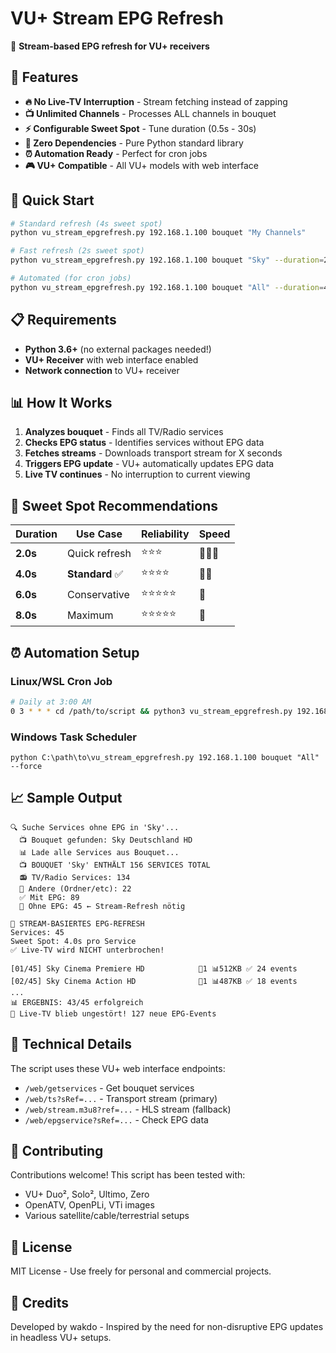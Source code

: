 # VU+ Stream EPG Refresh

🌊 **Stream-based EPG refresh for VU+ receivers**

## 🎯 Features

- **🔥 No Live-TV Interruption** - Stream fetching instead of zapping
- **📺 Unlimited Channels** - Processes ALL channels in bouquet  
- **⚡ Configurable Sweet Spot** - Tune duration (0.5s - 30s)
- **🤖 Zero Dependencies** - Pure Python standard library
- **⏰ Automation Ready** - Perfect for cron jobs
- **🎮 VU+ Compatible** - All VU+ models with web interface

## 🚀 Quick Start

```bash
# Standard refresh (4s sweet spot)
python vu_stream_epgrefresh.py 192.168.1.100 bouquet "My Channels"

# Fast refresh (2s sweet spot)
python vu_stream_epgrefresh.py 192.168.1.100 bouquet "Sky" --duration=2.0

# Automated (for cron jobs)
python vu_stream_epgrefresh.py 192.168.1.100 bouquet "All" --duration=4.0 --force
```

## 📋 Requirements

- **Python 3.6+** (no external packages needed!)
- **VU+ Receiver** with web interface enabled
- **Network connection** to VU+ receiver

## 📊 How It Works

1. **Analyzes bouquet** - Finds all TV/Radio services
2. **Checks EPG status** - Identifies services without EPG data  
3. **Fetches streams** - Downloads transport stream for X seconds
4. **Triggers EPG update** - VU+ automatically updates EPG data
5. **Live TV continues** - No interruption to current viewing

## 🎯 Sweet Spot Recommendations

| Duration | Use Case | Reliability | Speed |
|----------|----------|-------------|-------|
| **2.0s** | Quick refresh | ⭐⭐⭐ | 🚀🚀🚀 |
| **4.0s** | **Standard** ✅ | ⭐⭐⭐⭐ | 🚀🚀 |  
| **6.0s** | Conservative | ⭐⭐⭐⭐⭐ | 🚀 |
| **8.0s** | Maximum | ⭐⭐⭐⭐⭐ | 🐌 |

## ⏰ Automation Setup

### Linux/WSL Cron Job
```bash
# Daily at 3:00 AM
0 3 * * * cd /path/to/script && python3 vu_stream_epgrefresh.py 192.168.1.100 bouquet "All" --force
```

### Windows Task Scheduler
```batch
python C:\path\to\vu_stream_epgrefresh.py 192.168.1.100 bouquet "All" --force
```

## 📈 Sample Output

```
🔍 Suche Services ohne EPG in 'Sky'...
  📺 Bouquet gefunden: Sky Deutschland HD
  📊 Lade alle Services aus Bouquet...
  📺 BOUQUET 'Sky' ENTHÄLT 156 SERVICES TOTAL
  📻 TV/Radio Services: 134
  📂 Andere (Ordner/etc): 22
  ✅ Mit EPG: 89
  🔄 Ohne EPG: 45 ← Stream-Refresh nötig

🌊 STREAM-BASIERTES EPG-REFRESH
Services: 45
Sweet Spot: 4.0s pro Service
✅ Live-TV wird NICHT unterbrochen!

[01/45] Sky Cinema Premiere HD            📡1 📊512KB ✅ 24 events
[02/45] Sky Cinema Action HD              📡1 📊487KB ✅ 18 events
...
📊 ERGEBNIS: 43/45 erfolgreich
🎯 Live-TV blieb ungestört! 127 neue EPG-Events
```

## 🔧 Technical Details

The script uses these VU+ web interface endpoints:
- `/web/getservices` - Get bouquet services
- `/web/ts?sRef=...` - Transport stream (primary)
- `/web/stream.m3u8?ref=...` - HLS stream (fallback)
- `/web/epgservice?sRef=...` - Check EPG data

## 🤝 Contributing

Contributions welcome! This script has been tested with:
- VU+ Duo², Solo², Ultimo, Zero
- OpenATV, OpenPLi, VTi images
- Various satellite/cable/terrestrial setups

## 📜 License

MIT License - Use freely for personal and commercial projects.

## 🙏 Credits

Developed by wakdo - Inspired by the need for non-disruptive EPG updates in headless VU+ setups.
